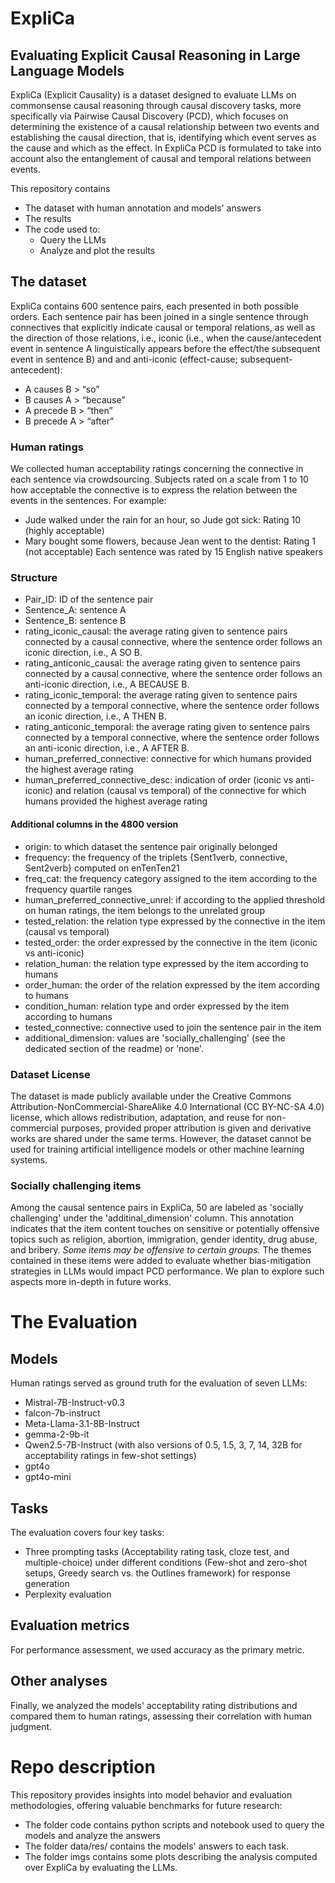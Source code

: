 # ExpliCa
## Evaluating Explicit Causal Reasoning in Large Language Models

ExpliCa (Explicit Causality) is a dataset designed to evaluate LLMs on commonsense causal reasoning through causal discovery tasks, more specifically via Pairwise Causal Discovery (PCD), which focuses on determining the existence of a causal relationship between two events and establishing the causal direction, that is, identifying which event serves as the cause and which as the effect.
In ExpliCa PCD is formulated to take into account also the entanglement of causal and temporal relations between events. 

This repository contains
* The dataset with human annotation and models' answers
* The results
* The code used to:
  * Query the LLMs
  * Analyze and plot the results 

## The dataset
ExpliCa contains 600 sentence pairs, each presented in both possible orders. Each sentence pair has been joined in a single sentence through connectives that explicitly indicate causal or temporal relations, as well as the direction of those relations, i.e., iconic (i.e., when the cause/antecedent event in sentence A linguistically appears  before  the effect/the subsequent event in sentence B) and and anti-iconic (effect-cause; subsequent-antecedent):
* A causes B > “so”
* B causes A > “because”
* A precede B > “then”
* B precede A > “after”

### Human ratings 
We collected human acceptability ratings concerning the connective in each sentence via crowdsourcing. Subjects rated on a scale from 1 to 10 how acceptable the connective is to express the relation between the events in the sentences.
For example:
* Jude walked under the rain for an hour, so Jude got sick: Rating 10 (highly acceptable)
* Mary bought some flowers, because Jean went to the dentist: Rating 1 (not acceptable)
Each sentence was rated by 15 English native speakers


### Structure
* Pair_ID: ID of the sentence pair
* Sentence_A: sentence A
* Sentence_B: sentence B
* rating_iconic_causal: the average rating given to sentence pairs connected by a causal connective, where the sentence order follows an iconic direction, i.e., A SO B.
* rating_anticonic_causal: the average rating given to sentence pairs connected by a causal connective, where the sentence order follows an anti-iconic direction, i.e., A BECAUSE B.
* rating_iconic_temporal: the average rating given to sentence pairs connected by a temporal connective, where the sentence order follows an iconic direction, i.e., A THEN B.
* rating_anticonic_temporal: the average rating given to sentence pairs connected by a temporal connective, where the sentence order follows an anti-iconic direction, i.e., A AFTER B.
* human_preferred_connective: connective for which humans provided the highest average rating
* human_preferred_connective_desc: indication of order (iconic vs anti-iconic) and relation (causal vs temporal) of the connective for which humans provided the highest average rating

#### Additional columns in the 4800 version

* origin: to which dataset the sentence pair originally belonged
* frequency: the frequency of the triplets \{Sent1verb, connective, Sent2verb\} computed on enTenTen21
* freq_cat: the frequency category assigned to the item according to the frequency quartile ranges
* human_preferred_connective_unrel: if according to the applied threshold on human ratings, the item belongs to the unrelated group
* tested_relation: the relation type expressed by the connective in the item (causal vs temporal)
* tested_order: the order expressed by the connective in the item (iconic vs anti-iconic)
* relation_human: the relation type expressed by the item according to humans
* order_human: the order of the relation expressed by the item according to humans
* condition_human: relation type and order expressed by the item according to humans
* tested_connective: connective used to join the sentence pair in the item
* additional_dimension: values are 'socially_challenging' (see the dedicated section of the readme) or 'none'. 

### Dataset License

The dataset is made publicly available under the Creative Commons Attribution-NonCommercial-ShareAlike 4.0 International (CC BY-NC-SA 4.0) license, which allows redistribution, adaptation, and reuse for non-commercial purposes, provided proper attribution is given and derivative works are shared under the same terms. However, the dataset cannot be used for training artificial intelligence models or other machine learning systems.

### Socially challenging items

Among the causal sentence pairs in ExpliCa, 50 are labeled as 'socially challenging' under the 'additinal_dimension' column. This annotation indicates that the item content touches on sensitive or potentially offensive topics such as religion, abortion, immigration, gender identity, drug abuse, and bribery. 
*Some items may be offensive to certain groups.*
The themes contained in these items were added to evaluate whether bias-mitigation strategies in LLMs would impact PCD performance. We plan to explore such aspects more in-depth in future works.


# The Evaluation

## Models
Human ratings served as ground truth for the evaluation of seven LLMs: 
* Mistral-7B-Instruct-v0.3 
* falcon-7b-instruct
* Meta-Llama-3.1-8B-Instruct 
* gemma-2-9b-it 
* Qwen2.5-7B-Instruct (with also versions of 0.5, 1.5, 3, 7, 14, 32B for acceptability ratings in few-shot settings)
* gpt4o 
* gpt4o-mini

## Tasks
The evaluation covers four key tasks:
* Three prompting tasks (Acceptability rating task, cloze test, and multiple-choice) under different conditions (Few-shot and zero-shot setups, Greedy search vs. the Outlines framework) for response generation
* Perplexity evaluation

## Evaluation metrics
For performance assessment, we used accuracy as the primary metric.

## Other analyses
Finally, we analyzed the models' acceptability rating distributions and compared them to human ratings, assessing their correlation with human judgment.


# Repo description

This repository provides insights into model behavior and evaluation methodologies, offering valuable benchmarks for future research:
* The folder code contains python scripts and notebook used to query the models and analyze the answers
* The folder data/res/ contains the models' answers to each task. 
* The folder imgs contains some plots describing the analysis computed over ExpliCa by evaluating the LLMs.


